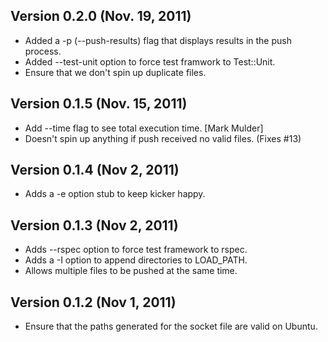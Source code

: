 ## Version 0.2.0 (Nov. 19, 2011)

* Added a -p (--push-results) flag that displays results in the push process.
* Added --test-unit option to force test framwork to Test::Unit.
* Ensure that we don't spin up duplicate files.

## Version 0.1.5 (Nov. 15, 2011)

* Add --time flag to see total execution time. [Mark Mulder]
* Doesn't spin up anything if push received no valid files. (Fixes #13)

## Version 0.1.4 (Nov 2, 2011)

* Adds a -e option stub to keep kicker happy.

## Version 0.1.3 (Nov 2, 2011)

* Adds --rspec option to force test framework to rspec.
* Adds a -I option to append directories to LOAD_PATH.
* Allows multiple files to be pushed at the same time.

## Version 0.1.2 (Nov 1, 2011)

* Ensure that the paths generated for the socket file are valid on Ubuntu.
